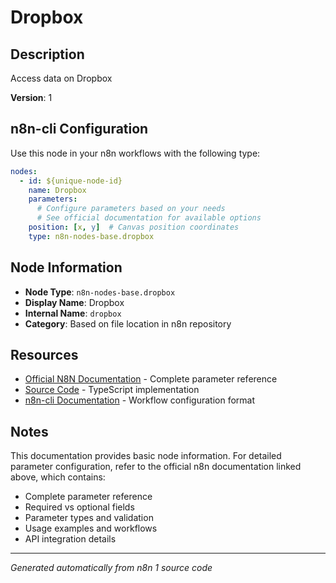 # Dropbox

## Description

Access data on Dropbox

**Version**: 1

## n8n-cli Configuration

Use this node in your n8n workflows with the following type:

```yaml
nodes:
  - id: ${unique-node-id}
    name: Dropbox
    parameters:
      # Configure parameters based on your needs
      # See official documentation for available options
    position: [x, y]  # Canvas position coordinates
    type: n8n-nodes-base.dropbox
```

## Node Information

- **Node Type**: `n8n-nodes-base.dropbox`
- **Display Name**: Dropbox
- **Internal Name**: `dropbox`
- **Category**: Based on file location in n8n repository

## Resources

- [Official N8N Documentation](https://docs.n8n.io/integrations/builtin/app-nodes/n8n-nodes-base.dropbox/) - Complete parameter reference
- [Source Code](https://github.com/n8n-io/n8n/blob/master/packages/nodes-base/nodes/Dropbox/Dropbox.node.ts) - TypeScript implementation
- [n8n-cli Documentation](https://github.com/edenreich/n8n-cli) - Workflow configuration format

## Notes

This documentation provides basic node information. For detailed parameter configuration, 
refer to the official n8n documentation linked above, which contains:

- Complete parameter reference
- Required vs optional fields
- Parameter types and validation
- Usage examples and workflows
- API integration details

---
*Generated automatically from n8n 1 source code*
